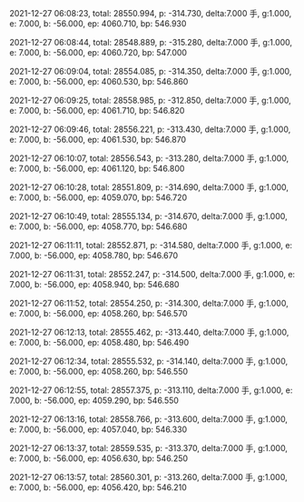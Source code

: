 2021-12-27 06:08:23, total: 28550.994, p: -314.730, delta:7.000 手, g:1.000, e: 7.000, b: -56.000, ep: 4060.710, bp: 546.930

2021-12-27 06:08:44, total: 28548.889, p: -315.280, delta:7.000 手, g:1.000, e: 7.000, b: -56.000, ep: 4060.720, bp: 547.000

2021-12-27 06:09:04, total: 28554.085, p: -314.350, delta:7.000 手, g:1.000, e: 7.000, b: -56.000, ep: 4060.530, bp: 546.860

2021-12-27 06:09:25, total: 28558.985, p: -312.850, delta:7.000 手, g:1.000, e: 7.000, b: -56.000, ep: 4061.710, bp: 546.820

2021-12-27 06:09:46, total: 28556.221, p: -313.430, delta:7.000 手, g:1.000, e: 7.000, b: -56.000, ep: 4061.530, bp: 546.870

2021-12-27 06:10:07, total: 28556.543, p: -313.280, delta:7.000 手, g:1.000, e: 7.000, b: -56.000, ep: 4061.120, bp: 546.800

2021-12-27 06:10:28, total: 28551.809, p: -314.690, delta:7.000 手, g:1.000, e: 7.000, b: -56.000, ep: 4059.070, bp: 546.720

2021-12-27 06:10:49, total: 28555.134, p: -314.670, delta:7.000 手, g:1.000, e: 7.000, b: -56.000, ep: 4058.770, bp: 546.680

2021-12-27 06:11:11, total: 28552.871, p: -314.580, delta:7.000 手, g:1.000, e: 7.000, b: -56.000, ep: 4058.780, bp: 546.670

2021-12-27 06:11:31, total: 28552.247, p: -314.500, delta:7.000 手, g:1.000, e: 7.000, b: -56.000, ep: 4058.940, bp: 546.680

2021-12-27 06:11:52, total: 28554.250, p: -314.300, delta:7.000 手, g:1.000, e: 7.000, b: -56.000, ep: 4058.260, bp: 546.570

2021-12-27 06:12:13, total: 28555.462, p: -313.440, delta:7.000 手, g:1.000, e: 7.000, b: -56.000, ep: 4058.480, bp: 546.490

2021-12-27 06:12:34, total: 28555.532, p: -314.140, delta:7.000 手, g:1.000, e: 7.000, b: -56.000, ep: 4058.260, bp: 546.550

2021-12-27 06:12:55, total: 28557.375, p: -313.110, delta:7.000 手, g:1.000, e: 7.000, b: -56.000, ep: 4059.290, bp: 546.550

2021-12-27 06:13:16, total: 28558.766, p: -313.600, delta:7.000 手, g:1.000, e: 7.000, b: -56.000, ep: 4057.040, bp: 546.330

2021-12-27 06:13:37, total: 28559.535, p: -313.370, delta:7.000 手, g:1.000, e: 7.000, b: -56.000, ep: 4056.630, bp: 546.250

2021-12-27 06:13:57, total: 28560.301, p: -313.260, delta:7.000 手, g:1.000, e: 7.000, b: -56.000, ep: 4056.420, bp: 546.210